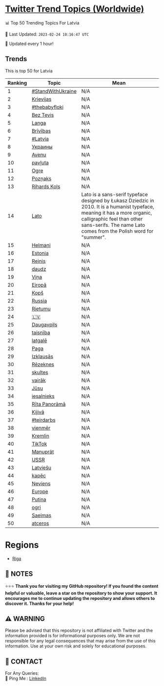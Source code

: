 [Twitter Trend Topics (Worldwide)](https://github.com/ErcinDedeoglu/Twitter-Trend-Topics)
==========


📊 Top 50 Trending Topics For Latvia

📆 Last Updated: `2023-02-24 10:16:47 UTC`

🔧 Updated every 1 hour!


## Trends

This is top 50 for Latvia

| Ranking | Topic | Mean |
| ------- | ------------ | ------------ |
| 1 | [#StandWithUkraine](http://twitter.com/search?q=%23StandWithUkraine) | N/A |
| 2 | [Krievijas](http://twitter.com/search?q=Krievijas) | N/A |
| 3 | [#thebabyfloki](http://twitter.com/search?q=%23thebabyfloki) | N/A |
| 4 | [Bez Tevis](http://twitter.com/search?q=Bez+Tevis) | N/A |
| 5 | [Langa](http://twitter.com/search?q=Langa) | N/A |
| 6 | [Brīvības](http://twitter.com/search?q=Br%c4%abv%c4%abbas) | N/A |
| 7 | [#Latvia](http://twitter.com/search?q=%23Latvia) | N/A |
| 8 | [Украины](http://twitter.com/search?q=%d0%a3%d0%ba%d1%80%d0%b0%d0%b8%d0%bd%d1%8b) | N/A |
| 9 | [Avenu](http://twitter.com/search?q=Avenu) | N/A |
| 10 | [pavļuta](http://twitter.com/search?q=pav%c4%bcuta) | N/A |
| 11 | [Ogre](http://twitter.com/search?q=Ogre) | N/A |
| 12 | [Pozņaks](http://twitter.com/search?q=Poz%c5%86aks) | N/A |
| 13 | [Rihards Kols](http://twitter.com/search?q=Rihards+Kols) | N/A |
| 14 | [Lato](http://twitter.com/search?q=Lato) | Lato is a sans-serif typeface designed by Łukasz Dziedzic in 2010. It is a humanist typeface, meaning it has a more organic, calligraphic feel than other sans-serifs. The name Lato comes from the Polish word for "summer". |
| 15 | [Helmani](http://twitter.com/search?q=Helmani) | N/A |
| 16 | [Estonia](http://twitter.com/search?q=Estonia) | N/A |
| 17 | [Reinis](http://twitter.com/search?q=Reinis) | N/A |
| 18 | [daudz](http://twitter.com/search?q=daudz) | N/A |
| 19 | [Viņa](http://twitter.com/search?q=Vi%c5%86a) | N/A |
| 20 | [Eiropā](http://twitter.com/search?q=Eirop%c4%81) | N/A |
| 21 | [Kopš](http://twitter.com/search?q=Kop%c5%a1) | N/A |
| 22 | [Russia](http://twitter.com/search?q=Russia) | N/A |
| 23 | [Rietumu](http://twitter.com/search?q=Rietumu) | N/A |
| 24 | [🇱🇻](http://twitter.com/search?q=%f0%9f%87%b1%f0%9f%87%bb) | N/A |
| 25 | [Daugavpils](http://twitter.com/search?q=Daugavpils) | N/A |
| 26 | [taisnība](http://twitter.com/search?q=taisn%c4%abba) | N/A |
| 27 | [latgalē](http://twitter.com/search?q=latgal%c4%93) | N/A |
| 28 | [Paga](http://twitter.com/search?q=Paga) | N/A |
| 29 | [Izklausās](http://twitter.com/search?q=Izklaus%c4%81s) | N/A |
| 30 | [Rēzeknes](http://twitter.com/search?q=R%c4%93zeknes) | N/A |
| 31 | [skultes](http://twitter.com/search?q=skultes) | N/A |
| 32 | [vairāk](http://twitter.com/search?q=vair%c4%81k) | N/A |
| 33 | [Jūsu](http://twitter.com/search?q=J%c5%absu) | N/A |
| 34 | [iesalnieks](http://twitter.com/search?q=iesalnieks) | N/A |
| 35 | [Rīta Panorāmā](http://twitter.com/search?q=R%c4%abta+Panor%c4%81m%c4%81) | N/A |
| 36 | [Kijivā](http://twitter.com/search?q=Kijiv%c4%81) | N/A |
| 37 | [#teirdarbs](http://twitter.com/search?q=%23teirdarbs) | N/A |
| 38 | [vienmēr](http://twitter.com/search?q=vienm%c4%93r) | N/A |
| 39 | [Kremlin](http://twitter.com/search?q=Kremlin) | N/A |
| 40 | [TikTok](http://twitter.com/search?q=TikTok) | N/A |
| 41 | [Manuprāt](http://twitter.com/search?q=Manupr%c4%81t) | N/A |
| 42 | [USSR](http://twitter.com/search?q=USSR) | N/A |
| 43 | [Latviešu](http://twitter.com/search?q=Latvie%c5%a1u) | N/A |
| 44 | [kapēc](http://twitter.com/search?q=kap%c4%93c) | N/A |
| 45 | [Neviens](http://twitter.com/search?q=Neviens) | N/A |
| 46 | [Europe](http://twitter.com/search?q=Europe) | N/A |
| 47 | [Putina](http://twitter.com/search?q=Putina) | N/A |
| 48 | [ogri](http://twitter.com/search?q=ogri) | N/A |
| 49 | [Saeimas](http://twitter.com/search?q=Saeimas) | N/A |
| 50 | [atceros](http://twitter.com/search?q=atceros) | N/A |



# Regions

* [Riga](</Latvia/Riga.md>)



## 📝 NOTES

⭐⭐⭐ **Thank you for visiting my GitHub repository! If you found the content helpful or valuable, leave a star on the repository to show your support. It encourages me to continue updating the repository and allows others to discover it. Thanks for your help!**


## ⚠️ WARNING

Please be advised that this repository is not affiliated with Twitter and the information provided is for informational purposes only. We are not responsible for any legal consequences that may arise from the use of this information. Use at your own risk and solely for educational purposes.


## 📨 CONTACT

 For Any Queries:  
            🏓 Ping Me : [LinkedIn](https://www.linkedin.com/in/ercindedeoglu/)
